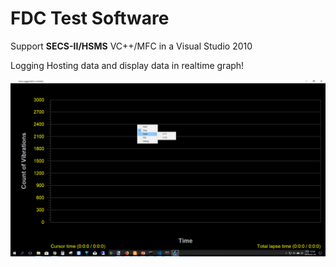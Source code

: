 # FDC Test Software
Support **SECS-II/HSMS**
VC++/MFC in a Visual Studio 2010


Logging Hosting data and display data in realtime graph!

![](/images/FDC-Logger.png)
